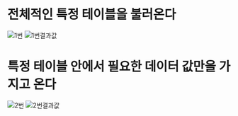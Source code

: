 # 전체적인 특정 테이블을 불러온다

![1번](https://user-images.githubusercontent.com/110071838/209746341-6e5d6cc3-7905-4984-b4e6-c73795dac033.png)
![1번결과값](https://user-images.githubusercontent.com/110071838/209746417-00fe76e8-1bcf-4d59-b0a5-6dede899d424.png)


# 특정 테이블 안에서 필요한 데이터 값만을 가지고 온다

![2번](https://user-images.githubusercontent.com/110071838/209746803-262b8b29-d565-4b24-aba8-81f7d4021576.png)
![2번결과값](https://user-images.githubusercontent.com/110071838/209746811-9a546cb1-5c5f-4323-bf7c-c1b8bc721c04.png)



